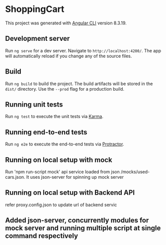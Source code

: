 # ShoppingCart

This project was generated with [Angular CLI](https://github.com/angular/angular-cli) version 8.3.19.


## Development server

Run `ng serve` for a dev server. Navigate to `http://localhost:4200/`. The app will automatically reload if you change any of the source files.

## Build

Run `ng build` to build the project. The build artifacts will be stored in the `dist/` directory. Use the `--prod` flag for a production build.

## Running unit tests

Run `ng test` to execute the unit tests via [Karma](https://karma-runner.github.io).

## Running end-to-end tests

Run `ng e2e` to execute the end-to-end tests via [Protractor](http://www.protractortest.org/).

## Running on local setup with mock

Run 'npm run-script mock' api service loaded from json /mocks/used-cars.json. It uses json-server for spinning up mock server

## Running on local setup with Backend API
refer proxy.config.json to update url of backend servic

## Added json-server, concurrently modules for mock server and running multiple script at single command respectively
